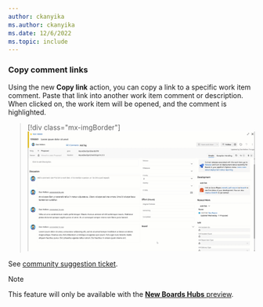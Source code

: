 ```yaml
---
author: ckanyika
ms.author: ckanyika
ms.date: 12/6/2022
ms.topic: include
---
```


### Copy comment links

Using the new **Copy link** action, you can copy a link to a specific work item comment. Paste that link into another work item comment or description. When clicked on, the work item will be opened, and the comment is highlighted.

> [!div class="mx-imgBorder"]
> ![Gif to demo copy comments link.](../../media/213-boards-01.gif "gif to demo copy comments link")

See [community suggestion ticket](https://developercommunity.visualstudio.com/t/link-to-a-discusion-comment-in-another-work-item/529118).

> [!NOTE]
> This feature will only be available with the [**New Boards Hubs** preview](https://devblogs.microsoft.com/devops/new-boards-hub-public-preview/).
